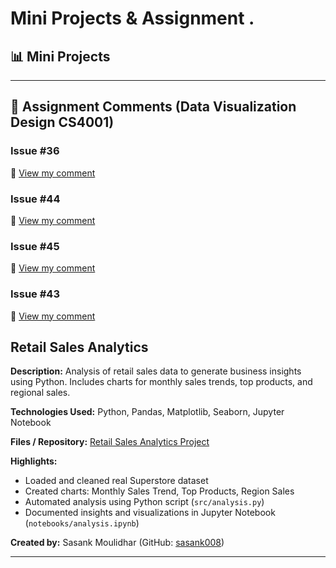 # Mini Projects & Assignment . 

## 📊 Mini Projects
---

## 📝 Assignment Comments (Data Visualization Design CS4001)

### Issue #36
🔗 [View my comment](https://github.com/bsc-iitm/Data-Visualization-Design-CS4001/issues/36#issuecomment-2614490942)

### Issue #44
🔗 [View my comment](https://github.com/bsc-iitm/Data-Visualization-Design-CS4001/issues/44#issuecomment-2730362789)

### Issue #45
🔗 [View my comment](https://github.com/bsc-iitm/Data-Visualization-Design-CS4001/issues/45#issuecomment-2761899941)

### Issue #43
🔗 [View my comment](https://github.com/bsc-iitm/Data-Visualization-Design-CS4001/issues/43#issuecomment-2661506228)

## Retail Sales Analytics

**Description:** Analysis of retail sales data to generate business insights using Python. Includes charts for monthly sales trends, top products, and regional sales.  

**Technologies Used:** Python, Pandas, Matplotlib, Seaborn, Jupyter Notebook  

**Files / Repository:** [Retail Sales Analytics Project](https://github.com/sasank008/data-visualization-mini-project)  

**Highlights:**
- Loaded and cleaned real Superstore dataset  
- Created charts: Monthly Sales Trend, Top Products, Region Sales  
- Automated analysis using Python script (`src/analysis.py`)  
- Documented insights and visualizations in Jupyter Notebook (`notebooks/analysis.ipynb`)  

**Created by:** Sasank Moulidhar (GitHub: [sasank008](https://github.com/sasank008))


---
